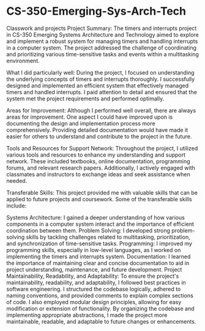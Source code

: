 # CS-350-Emerging-Sys-Arch-Tech
Classwork and projects 
Project Summary:
The timers and interrupts project in CS-350 Emerging Systems Architecture and Technology aimed to explore and implement a robust system for managing timers and handling interrupts in a computer system. The project addressed the challenge of coordinating and prioritizing various time-sensitive tasks and events within a multitasking environment.

What I did particularly well:
During the project, I focused on understanding the underlying concepts of timers and interrupts thoroughly. I successfully designed and implemented an efficient system that effectively managed timers and handled interrupts. I paid attention to detail and ensured that the system met the project requirements and performed optimally.

Areas for Improvement:
Although I performed well overall, there are always areas for improvement. One aspect I could have improved upon is documenting the design and implementation process more comprehensively. Providing detailed documentation would have made it easier for others to understand and contribute to the project in the future.

Tools and Resources for Support Network:
Throughout the project, I utilized various tools and resources to enhance my understanding and support network. These included textbooks, online documentation, programming forums, and relevant research papers. Additionally, I actively engaged with classmates and instructors to exchange ideas and seek assistance when needed.

Transferable Skills:
This project provided me with valuable skills that can be applied to future projects and coursework. Some of the transferable skills include:

Systems Architecture: I gained a deeper understanding of how various components in a computer system interact and the importance of efficient coordination between them.
Problem Solving: I developed strong problem-solving skills by tackling challenges related to multitasking, prioritization, and synchronization of time-sensitive tasks.
Programming: I improved my programming skills, especially in low-level languages, as I worked on implementing the timers and interrupts system.
Documentation: I learned the importance of maintaining clear and concise documentation to aid in project understanding, maintenance, and future development.
Project Maintainability, Readability, and Adaptability:
To ensure the project's maintainability, readability, and adaptability, I followed best practices in software engineering. I structured the codebase logically, adhered to naming conventions, and provided comments to explain complex sections of code. I also employed modular design principles, allowing for easy modification or extension of functionality. By organizing the codebase and implementing appropriate abstractions, I made the project more maintainable, readable, and adaptable to future changes or enhancements.
